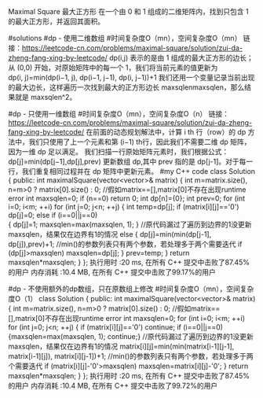 Maximal Square
最大正方形
在一个由 0 和 1 组成的二维矩阵内，找到只包含 1 的最大正方形，并返回其面积。

#solutions
#dp - 使用二维数组
#时间复杂度O（mn），空间复杂度O（mn）
链接：https://leetcode-cn.com/problems/maximal-square/solution/zui-da-zheng-fang-xing-by-leetcode/
dp(i,j) 表示的是由 1 组成的最大正方形的边长；
从 (0,0) 开始，对原始矩阵中的每一个 1，我们将当前元素的值更新为
dp(i, j)=min(dp(i−1, j), dp(i−1, j−1), dp(i, j−1))+1
我们还用一个变量记录当前出现的最大边长，这样遍历一次找到最大的正方形边长 maxsqlenmaxsqlen，那么结果就是 maxsqlen^2。

#dp - 只使用一维数组
#时间复杂度O（mn），空间复杂度O（n）
链接：https://leetcode-cn.com/problems/maximal-square/solution/zui-da-zheng-fang-xing-by-leetcode/
在前面的动态规划解法中，计算 i th  行（row）的 dp 方法中，我们只使用了上一个元素和第 (i−1) th行，因此我们不需要二维 dp 矩阵，因为一维 dp 足以满足。
我们扫描一行原始矩阵元素时，我们根据公式：dp[j]=min(dp[j−1],dp[j],prev) 更新数组 dp,其中 prev 指的是 dp[j-1]。对于每一行，我们重复相同过程并在 dp 矩阵中更新元素。
#my C++ code
class Solution {
public:
    int maximalSquare(vector<vector<char>>& matrix) {
        int m=matrix.size(), n=m>0 ? matrix[0].size() : 0; //假如matrix==[],matrix[0]不存在出现runtime error
        int maxsqlen=0;
        if (n==0) return 0;
        int dp[n]={0};
        int prev=0;
        for (int i=0; i<m; ++i)
        for (int j=0; j<n; ++j)
        {
            int temp=dp[j];
            if (matrix[i][j]=='0') dp[j]=0; 
            else if (i==0||j==0)  
            {
                dp[j]=1; 
                maxsqlen=max(maxsqlen, 1); 
            } //原代码漏过了遍历到边界的1没更新maxsqlen，结果仅在边界有1的情况
            else
            {
                dp[j]=min(min(dp[j-1], dp[j]),prev)+1; //min()的参数列表只有两个参数，若处理多于两个需要迭代
                if (dp[j]>maxsqlen) maxsqlen=dp[j];
            }
            prev=temp;
        }
        return maxsqlen*maxsqlen;
    }
};
执行用时 :20 ms, 在所有 C++ 提交中击败了87.45%的用户
内存消耗 :10.4 MB, 在所有 C++ 提交中击败了99.17%的用户

#dp - 不使用额外的dp数组，只在原数组上修改
#时间复杂度O（mn），空间复杂度O（1）
class Solution {
public:
    int maximalSquare(vector<vector<char>>& matrix) {
        int m=matrix.size(), n=m>0 ? matrix[0].size() : 0; //假如matrix==[],matrix[0]不存在出现runtime error
        int maxsqlen=0;
        for (int i=0; i<m; ++i)
        for (int j=0; j<n; ++j)
        {
            if (matrix[i][j]=='0') continue;
            if (i==0||j==0)  {maxsqlen=max(maxsqlen, 1); continue;} //原代码漏过了遍历到边界的1没更新maxsqlen，结果仅在边界有1的情况
            matrix[i][j]=min(min(matrix[i-1][j-1], matrix[i-1][j]), matrix[i][j-1])+1; //min()的参数列表只有两个参数，若处理多于两个需要迭代
            if (matrix[i][j]-'0'>maxsqlen) maxsqlen=matrix[i][j]-'0';
        }
        return maxsqlen*maxsqlen;
    }
};
执行用时 :20 ms, 在所有 C++ 提交中击败了87.45%的用户
内存消耗 :10.4 MB, 在所有 C++ 提交中击败了99.72%的用户

